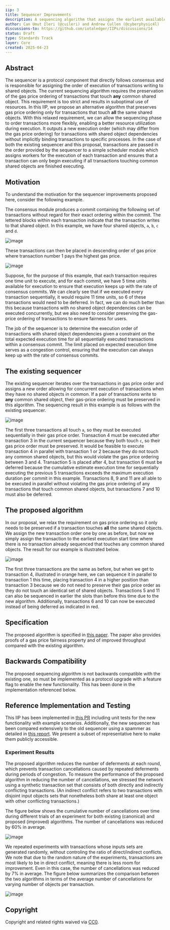 ```yaml
---
iip: 3
title: Sequencer Improvements
description: A sequencing algorithm that assigns the earliest available execution slot to transactions.
author: Can Umut Ileri (@cuileri) and Andrew Cullen (@cyberphysic4l)
discussions-to: https://github.com/iotaledger/IIPs/discussions/14
status: Draft
type: Standards Track
layer: Core
created: 2025-04-23
---
```


## Abstract
The sequencer is a protocol component that directly follows consensus and is responsible for assigning the order of execution of transactions writing to shared objects.
The current sequencing algorithm requires the preservation of the gas price ordering of transactions that touch **any** common shared object.
This requirement is too strict and results in suboptimal use of resources.
In this IIP, we propose an alternative algorithm that preserves gas price ordering only for transactions that touch **all** the same shared objects.
With this relaxed requirement, we can allow the sequencing phase to order transactions more flexibly, enabling a better resource utilization during execution.
It outputs a new execution order (which may differ from the gas price ordering) for transactions with shared object dependencies without implicitly binding transactions to specific processes.
In the case of both the existing sequencer and this proposal, transactions are passed in the order provided by the sequencer to a simple scheduler module which assigns workers for the execution of each transaction and ensures that a transaction can only begin executing if all transactions touching common shared objects are finished executing.

## Motivation
To understand the motivation for the sequencer improvements proposed here, consider the following example.

The consensus module produces a commit containing the following set of transactions without regard for their exact ordering within the commit. The lettered blocks within each transaction indicate that the transaction writes to that shared object. In this example, we have four shared objects, `a`, `b`, `c` and `d`.

![image](./commit.svg)

These transactions can then be placed in descending order of gas price where transaction number 1 pays the highest gas price.

![image](./ordered.svg)

Suppose, for the purpose of this example, that each transaction requires one time unit to execute, and for each commit, we have 5 time units available for execution to ensure that execution keeps up with the rate of consensus commits. 
We can clearly see that if we executed every transaction sequentially, it would require 11 time units, so 6 of these transactions would need to be deferred.
In fact, we can do much better than this because transactions with no shared object dependencies can be executed concurrently, but we also need to consider preserving the gas-price ordering of transactions to ensure fairness for users.

The job of the sequencer is to determine the execution order of transactions with shared object dependencies given a constraint on the total expected execution time for all sequentially executed transactions within a consensus commit.
The limit placed on expected execution time serves as a congestion control, ensuring that the execution can always keep up with the rate of consensus commits.

## The existing sequencer
The existing sequencer iterates over the transactions in gas price order and assigns a new order allowing for concurrent execution of transactions when they have no shared objects in common. If a pair of transactions write to **any** common shared object, their gas-price ordering must be preserved in this algorithm.
The sequencing result in this example is as follows with the existing sequencer.

![image](./current.svg)

The first three transactions all touch `a`, so they must be executed sequentially in their gas price order.
Transaction 4 must be executed after transaction 3 in the current sequencer because they both touch `c`, so their gas price order must be preserved.
It would be feasible to execute transaction 4 in parallel with transaction 1 or 2 because they do not touch any common shared objects, but this would violate the gas price ordering between 3 and 4.
Transaction 5 is placed after 4, but transaction 6 must be deferred because the cumulative estimate execution time for sequentially executing the previous 5 transactions exceeds the maximum execution duration per commit in this example.
Transactions 8, 9 and 11 are all able to be executed in parallel without violating the gas price ordering of any transactions that touch common shared objects, but transactions 7 and 10 must also be deferred.

## The proposed algorithm

In our proposal, we relax the requirement on gas price ordering so it only needs to be preserved if a transaction touches **all** the same shared objects.
We assign the new transaction order one by one as before, but now we simply assign the transaction to the earliest execution start time where there is no transaction already sequenced that touches any common shared objects.
The result for our example is illustrated below.

![image](./improved.svg)

 The first three transactions are the same as before, but when we get to transaction 4, illustrated in orange here, we can sequence it in parallel to transaction 1 this time, placing transaction 4 in a higher position than transaction 3 because we do not need to preserve their gas price order as they do not touch an identical set of shared objects. Transactions 5 and 11 can also be sequenced in earlier the slots than before this time due to the new algorithm. Additionally, transactions 6 and 10 can now be executed instead of being deferred as indicated in red.

## Specification
The proposed algorithm is specified in [this paper](./ICBC_2025_Sequencing.pdf). The paper also provides proofs of a gas price fairness property and of improved throughput compared with the existing algorithm.

## Backwards Compatibility
The proposed sequencing algorithm is not backwards compatible with the existing one, so must be implemented as a protocol upgrade with a feature flag to enable the new functionality. 
This has been done in the implementation referenced below.

## Reference Implementation and Testing
This IIP has been implemented in [this PR](https://github.com/iotaledger/iota/pull/5763) including unit tests for the new functionality with example scenarios. Additionally, the new sequencer has been compared extensively to the old sequencer using a spammer as detailed in [this report](https://github.com/iotaledger/iota-spammer/blob/sequencing-experiments/reports/improved_sequencing.md). 
We present a subset of representative here to make them publicly accessible.

### Experiment Results
The proposed algorithm reduces the number of deferments at each round, which prevents transaction cancellations caused by repeated deferments during periods of congestion. 
To measure the performance of the proposed algorithm in reducing the number of cancellations, we stressed the network using a synthetic transaction set that consists of both directly and indirectly conflicting transactions. 
(An indirect conflict refers to two transactions with disjoint input objects sets that nonetheless both share at least one object with other conflicting transactions.)

The figure below shows the cumulative number of cancellations over time during different trials of an experiment for both existing (canonical) and proposed (improved) algorithms. The number of cancellations was reduced by 60% in average.

![image](./experiment_cumulative.svg)

We repeated experiments with transactions whose inputs sets are generated randomly, without controling the ratio of direct/indirect conflicts. 
We note that due to the random nature of the experiments, transactions are most likely to be in direct conflict, meaning there is less room for improvement.
Even in this case, the number of cancellations was reduced by 7% in average. 
The figure below summarizes the comparison between the two algorithms in terms of the average number of cancellations for varying number of objects per transaction. 

![image](./experiment_boxplot.svg)

## Copyright
Copyright and related rights waived via [CC0](https://creativecommons.org/publicdomain/zero/1.0/).
